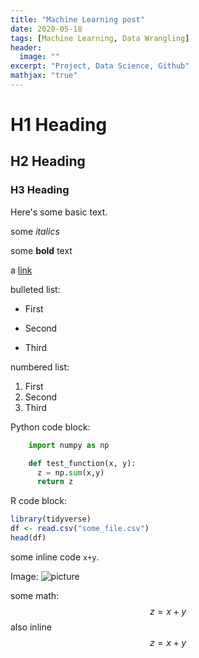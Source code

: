 ```yaml
---
title: "Machine Learning post"
date: 2020-05-18
tags: [Machine Learning, Data Wrangling]
header:
  image: ""
excerpt: "Project, Data Science, Github"
mathjax: "true"
---
```


# H1 Heading

## H2 Heading

### H3 Heading

Here's some basic text.

some *italics*

some **bold** text

a [link](https://github.com/LHAGELS)

bulleted list:
* First
+ Second
- Third

numbered list:
1. First
2. Second
3. Third

Python code block:
```python
    import numpy as np

    def test_function(x, y):
      z = np.sum(x,y)
      return z
```

R code block:
```r
library(tidyverse)
df <- read.csv("some_file.csv")
head(df)
```

some inline code `x+y`.

Image:
<img src="{{ site.url }}{{ site.baseurl }}/images/bio-photo.jpg" alt="picture">

some math:
$$z=x+y$$
also inline $$z=x+y$$

